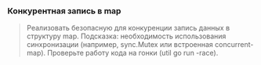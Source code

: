 ### Конкурентная запись в map
> Реализовать безопасную для конкуренции запись данных в структуру map.
> Подсказка: необходимость использования синхронизации (например, sync.Mutex или встроенная concurrent-map).
> Проверьте работу кода на гонки (util go run -race).